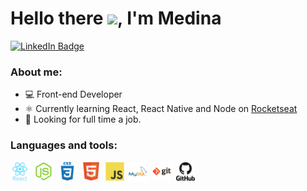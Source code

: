 # Hello there <img src="https://raw.githubusercontent.com/kaueMarques/kaueMarques/master/hi.gif" height="30px">, I'm Medina

<div id="badges">
  <a href="https://www.linkedin.com/in/eu-medina/">
    <img src="https://img.shields.io/badge/LinkedIn-blue?style=for-the-badge&logo=linkedin&logoColor=white" alt="LinkedIn Badge"/>
  </a>
</div>

### About me:

- 💻 Front-end Developer
- ⚛ Currently learning React, React Native and Node on [Rocketseat](https://www.rocketseat.com.br/)
- 🔎 Looking for full time a job.

### Languages and tools:

<div>

<img src="https://github.com/devicons/devicon/blob/master/icons/react/react-original-wordmark.svg" title="React" alt="React " width="30" height="30"/>&nbsp;
<img src="https://github.com/devicons/devicon/blob/master/icons/nodejs/nodejs-plain.svg" title="Node" alt="Node" width="30" height="30"/>&nbsp;
<img src="https://github.com/devicons/devicon/blob/master/icons/css3/css3-plain-wordmark.svg"  title="CSS3" alt="CSS" width="30" height="30"/>&nbsp;
<img src="https://github.com/devicons/devicon/blob/master/icons/html5/html5-original.svg" title="HTML5" alt="HTML" width="30" height="30"/>&nbsp;
<img src="https://github.com/devicons/devicon/blob/master/icons/javascript/javascript-original.svg" title="JavaScript" alt="JavaScript" width="30" height="30"/>&nbsp;
<img src="https://github.com/devicons/devicon/blob/master/icons/mysql/mysql-original-wordmark.svg" title="MySQL"  alt="MySQL" width="30" height="30"/>&nbsp;
<img src="https://github.com/devicons/devicon/blob/master/icons/git/git-original-wordmark.svg" title="Git" alt="Git" width="30" height="30"/>&nbsp;
<img src="https://github.com/devicons/devicon/blob/master/icons/github/github-original-wordmark.svg" title="Git" alt="Git" width="30" height="30"/>&nbsp;

</div>
